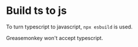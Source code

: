 # Build ts to js

To turn typescript to javascript, `npx esbuild` is used.

Greasemonkey won't accept typescript.